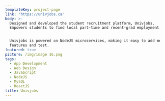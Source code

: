 ```yaml
---
templateKey: project-page
link: 'https://univjobs.ca'
body: >-
  Designed and developed the student recruitment platform, Univjobs.
  Empowers students to find local part-time and recent-grad employment.


  Univjobs is powered on NodeJS microservices, making it easy to add new
  features and test.
featured: true
picture: /img/image 16.png
tags:
  - App Development
  - Web Design
  - JavaScript
  - NodeJS
  - MySQL
  - ReactJS
title: Univjobs
---
```


